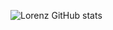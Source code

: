


![Lorenz GitHub stats](https://github-readme-stats.vercel.app/api?username=lorenz-7&show_icons=true&theme=midnight-purple)
